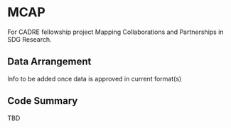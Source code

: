 # MCAP
For CADRE fellowship project Mapping Collaborations and Partnerships in SDG Research.

## Data Arrangement

Info to be added once data is approved in current format(s)

## Code Summary

TBD
